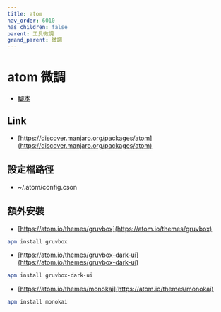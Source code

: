 ```yaml
---
title: atom
nav_order: 6010
has_children: false
parent: 工具微調
grand_parent: 微調
---
```



# atom 微調


* [腳本](https://github.com/samwhelp/note-about-manjaro/tree/gh-pages/_demo/adjustment/tool/atom)


## Link

* [https://discover.manjaro.org/packages/atom](https://discover.manjaro.org/packages/atom)


## 設定檔路徑

* ~/.atom/config.cson


## 額外安裝

* [https://atom.io/themes/gruvbox](https://atom.io/themes/gruvbox)

``` sh
apm install gruvbox
```


* [https://atom.io/themes/gruvbox-dark-ui](https://atom.io/themes/gruvbox-dark-ui)


``` sh
apm install gruvbox-dark-ui
```


* [https://atom.io/themes/monokai](https://atom.io/themes/monokai)


``` sh
apm install monokai
```
